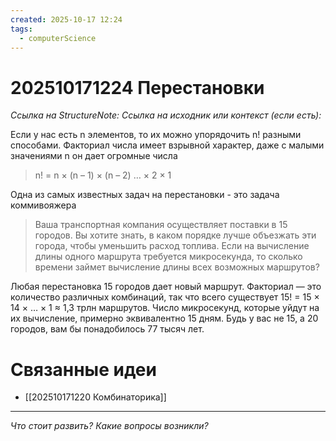 ```yaml
---
created: 2025-10-17 12:24
tags:
  - computerScience
---
```

# 202510171224 Перестановки

*Ссылка на StructureNote:*
*Ссылка на исходник или контекст (если есть):* 

Если у нас есть n элементов, то их можно упорядочить n! разными способами. Факториал числа имеет взрывной характер, даже с малыми значениями n он дает огромные числа
> n! = n × (n – 1) × (n – 2) … × 2 × 1

Одна из самых известных задач на перестановки -  это задача коммивояжера
> Ваша транспортная компания осуществляет поставки в 15 городов. Вы хотите знать, в каком порядке лучше объезжать эти города, чтобы уменьшить расход топлива. Если на вычисление длины одного маршрута требуется микросекунда, то сколько времени займет вычисление длины всех возможных маршрутов?

Любая перестановка 15 городов дает новый маршрут. Факториал — это количество различных комбинаций, так что всего существует 15! = 15 × 14 × … × 1 ≈ 1,3 трлн маршрутов. Число микросекунд, которые уйдут на их вычисление, примерно эквивалентно 15 дням. Будь у вас не 15, а 20 городов, вам бы понадобилось 77 тысяч лет.

# Связанные идеи

- [[202510171220 Комбинаторика]]
---

*Что стоит развить? Какие вопросы возникли?*
